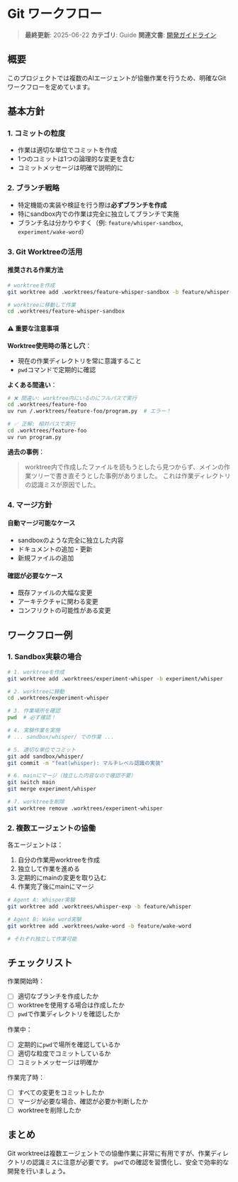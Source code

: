# Git ワークフロー

> **最終更新**: 2025-06-22
> **カテゴリ**: Guide
> **関連文書**: [開発ガイドライン](development-guidelines.md)

## 概要

このプロジェクトでは複数のAIエージェントが協働作業を行うため、明確なGitワークフローを定めています。

## 基本方針

### 1. コミットの粒度
- 作業は適切な単位でコミットを作成
- 1つのコミットは1つの論理的な変更を含む
- コミットメッセージは明確で説明的に

### 2. ブランチ戦略
- 特定機能の実装や検証を行う際は**必ずブランチを作成**
- 特にsandbox内での作業は完全に独立してブランチで実施
- ブランチ名は分かりやすく（例: `feature/whisper-sandbox`, `experiment/wake-word`）

### 3. Git Worktreeの活用

#### 推奨される作業方法
```bash
# worktreeを作成
git worktree add .worktrees/feature-whisper-sandbox -b feature/whisper-sandbox

# worktreeに移動して作業
cd .worktrees/feature-whisper-sandbox
```

#### ⚠️ 重要な注意事項

**Worktree使用時の落とし穴**：
- 現在の作業ディレクトリを常に意識すること
- `pwd`コマンドで定期的に確認

**よくある間違い**：
```bash
# ❌ 間違い: worktree内にいるのにフルパスで実行
cd .worktrees/feature-foo
uv run /.worktrees/feature-foo/program.py  # エラー！

# ✅ 正解: 相対パスで実行
cd .worktrees/feature-foo
uv run program.py
```

**過去の事例**：
> worktree内で作成したファイルを読もうとしたら見つからず、メインの作業ツリーで書き直そうとした事例がありました。
> これは作業ディレクトリの認識ミスが原因でした。

### 4. マージ方針

#### 自動マージ可能なケース
- sandboxのような完全に独立した内容
- ドキュメントの追加・更新
- 新規ファイルの追加

#### 確認が必要なケース
- 既存ファイルの大幅な変更
- アーキテクチャに関わる変更
- コンフリクトの可能性がある変更

## ワークフロー例

### 1. Sandbox実験の場合
```bash
# 1. worktreeを作成
git worktree add .worktrees/experiment-whisper -b experiment/whisper

# 2. worktreeに移動
cd .worktrees/experiment-whisper

# 3. 作業場所を確認
pwd  # 必ず確認！

# 4. 実験作業を実施
# ... sandbox/whisper/ での作業 ...

# 5. 適切な単位でコミット
git add sandbox/whisper/
git commit -m "feat(whisper): マルチレベル認識の実装"

# 6. mainにマージ（独立した内容なので確認不要）
git switch main
git merge experiment/whisper

# 7. worktreeを削除
git worktree remove .worktrees/experiment-whisper
```

### 2. 複数エージェントの協働

各エージェントは：
1. 自分の作業用worktreeを作成
2. 独立して作業を進める
3. 定期的にmainの変更を取り込む
4. 作業完了後にmainにマージ

```bash
# Agent A: Whisper実験
git worktree add .worktrees/whisper-exp -b feature/whisper

# Agent B: Wake word実験
git worktree add .worktrees/wake-word -b feature/wake-word

# それぞれ独立して作業可能
```

## チェックリスト

作業開始時：
- [ ] 適切なブランチを作成したか
- [ ] worktreeを使用する場合は作成したか
- [ ] `pwd`で作業ディレクトリを確認したか

作業中：
- [ ] 定期的に`pwd`で場所を確認しているか
- [ ] 適切な粒度でコミットしているか
- [ ] コミットメッセージは明確か

作業完了時：
- [ ] すべての変更をコミットしたか
- [ ] マージが必要な場合、確認が必要か判断したか
- [ ] worktreeを削除したか

## まとめ

Git worktreeは複数エージェントでの協働作業に非常に有用ですが、作業ディレクトリの認識ミスに注意が必要です。
`pwd`での確認を習慣化し、安全で効率的な開発を行いましょう。